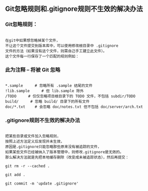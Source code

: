 ## Git忽略规则和.gitignore规则不生效的解决办法

### Git忽略规则：
```

在git中如果想忽略掉某个文件，
不让这个文件提交到版本库中，可以使用修改根目录中 .gitignore
文件的方法（如果没有这个文件，则需自己手工建立此文件）。
这个文件每一行保存了一个匹配的规则例如：
```

### 此为注释 – 将被 Git 忽略
```

*.sample 　　 # 忽略所有 .sample 结尾的文件
!lib.sample 　　 # 但 lib.sample 除外
/TODO 　　 # 仅仅忽略项目根目录下的 TODO 文件，不包括 subdir/TODO
build/ 　　 # 忽略 build/ 目录下的所有文件
doc/*.txt 　　# 会忽略 doc/notes.txt 但不包括 doc/server/arch.txt
```

### .gitignore规则不生效的解决办法
```

把某些目录或文件加入忽略规则，
按照上述方法定义后发现并未生效，
原因是.gitignore只能忽略那些原来没有被追踪的文件，
如果某些文件已经被纳入了版本管理中，则修改.gitignore是无效的。
那么解决方法就是先把本地缓存删除（改变成未被追踪状态），然后再提交：

git rm -r --cached .

git add .

git commit -m 'update .gitignore'
```